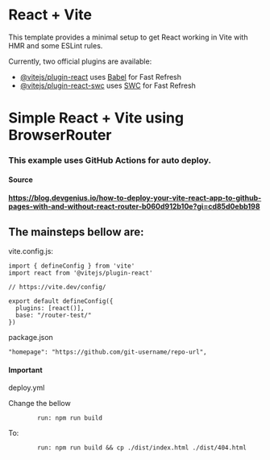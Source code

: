 # React + Vite

This template provides a minimal setup to get React working in Vite with HMR and some ESLint rules.

Currently, two official plugins are available:

- [@vitejs/plugin-react](https://github.com/vitejs/vite-plugin-react/blob/main/packages/plugin-react/README.md) uses [Babel](https://babeljs.io/) for Fast Refresh
- [@vitejs/plugin-react-swc](https://github.com/vitejs/vite-plugin-react-swc) uses [SWC](https://swc.rs/) for Fast Refresh



# Simple React + Vite  using BrowserRouter

### This example uses GitHub Actions for auto deploy.

#### Source
#### https://blog.devgenius.io/how-to-deploy-your-vite-react-app-to-github-pages-with-and-without-react-router-b060d912b10e?gi=cd85d0ebb198


## The mainsteps bellow are:

vite.config.js:
```html:
import { defineConfig } from 'vite'
import react from '@vitejs/plugin-react'

// https://vite.dev/config/

export default defineConfig({
  plugins: [react()],
  base: "/router-test/"
})
```
package.json

```html:
"homepage": "https://github.com/git-username/repo-url",
```
#### Important 
deploy.yml


Change the bellow 
```html:
        run: npm run build
```

To:

```html:
        run: npm run build && cp ./dist/index.html ./dist/404.html
```
